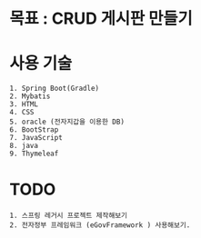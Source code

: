 # 목표 : CRUD 게시판 만들기

# 사용 기술 
    1. Spring Boot(Gradle)
    2. Mybatis
    3. HTML
    4. CSS
    5. oracle (전자지갑을 이용한 DB)
    6. BootStrap
    7. JavaScript
    8. java
    9. Thymeleaf

# TODO
    1. 스프링 레거시 프로젝트 제작해보기
    2. 전자정부 프레임워크 (eGovFramework ) 사용해보기.